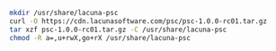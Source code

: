 ﻿```sh
mkdir /usr/share/lacuna-psc
curl -O https://cdn.lacunasoftware.com/psc/psc-1.0.0-rc01.tar.gz
tar xzf psc-1.0.0-rc01.tar.gz -C /usr/share/lacuna-psc
chmod -R a=,u+rwX,go+rX /usr/share/lacuna-psc
```
